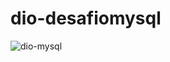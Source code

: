 # dio-desafiomysql

![dio-mysql](https://github.com/user-attachments/assets/5c3467cb-d55f-48cb-b6a3-1965b79bdb61)
